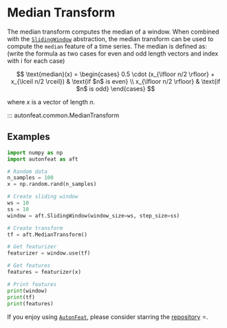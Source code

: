 <!-- 
MIT License

Copyright (c) 2023 Carnegie Mellon University, Auton Lab

Permission is hereby granted, free of charge, to any person obtaining a copy
of this software and associated documentation files (the "Software"), to deal
in the Software without restriction, including without limitation the rights
to use, copy, modify, merge, publish, distribute, sublicense, and/or sell
copies of the Software, and to permit persons to whom the Software is
furnished to do so, subject to the following conditions:

The above copyright notice and this permission notice shall be included in all
copies or substantial portions of the Software.

THE SOFTWARE IS PROVIDED "AS IS", WITHOUT WARRANTY OF ANY KIND, EXPRESS OR
IMPLIED, INCLUDING BUT NOT LIMITED TO THE WARRANTIES OF MERCHANTABILITY,
FITNESS FOR A PARTICULAR PURPOSE AND NONINFRINGEMENT. IN NO EVENT SHALL THE
AUTHORS OR COPYRIGHT HOLDERS BE LIABLE FOR ANY CLAIM, DAMAGES OR OTHER
LIABILITY, WHETHER IN AN ACTION OF CONTRACT, TORT OR OTHERWISE, ARISING FROM,
OUT OF OR IN CONNECTION WITH THE SOFTWARE OR THE USE OR OTHER DEALINGS IN THE
SOFTWARE.
-->

# Median Transform

The median transform computes the median of a window. When combined with the [`SlidingWindow`](../core/fixed_window.md) abstraction, the median transform can be used to compute the `median` feature of a time series. The median is defined as:
(write the formula as two cases for even and odd length vectors and index with i for each case)

$$
\text{median}(x) = \begin{cases}
0.5 \cdot (x_{\lfloor n/2 \rfloor} + x_{\lceil n/2 \rceil}) & \text{if $n$ is even} \\
x_{\lfloor n/2 \rfloor} & \text{if $n$ is odd}
\end{cases}
$$

where $x$ is a vector of length $n$.

::: autonfeat.common.MedianTransform

## Examples

```python
import numpy as np
import autonfeat as aft

# Random data
n_samples = 100
x = np.random.rand(n_samples)

# Create sliding window
ws = 10
ss = 10
window = aft.SlidingWindow(window_size=ws, step_size=ss)

# Create transform
tf = aft.MedianTransform()

# Get featurizer
featurizer = window.use(tf)

# Get features
features = featurizer(x)

# Print features
print(window)
print(tf)
print(features)
```


If you enjoy using [`AutonFeat`](../../index.md), please consider starring the [repository](https://github.com/autonlab/AutonFeat) ⭐️.